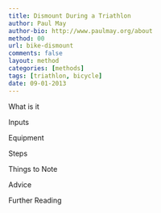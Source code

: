 ```yaml
---
title: Dismount During a Triathlon
author: Paul May
author-bio: http://www.paulmay.org/about
method: 00
url: bike-dismount
comments: false
layout: method
categories: [methods]
tags: [triathlon, bicycle]
date: 09-01-2013
---
```

What is it

Inputs

Equipment

Steps

Things to Note

Advice

Further Reading